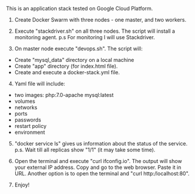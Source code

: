  This is an application stack tested on Google Cloud Platform‎.

1. Create Docker Swarm with three nodes - one master, and two workers. 

2. Execute "stackdriver.sh" on all three nodes. The script will install a monitoring agent. 
p.s For monitoring I will use  Stackdriver. 

3. On master node execute "devops.sh". The script will: 
- Create "mysql_data" directory on a local machine
- Create "app" directory (for index.html file).
- Create and execute a docker-stack.yml file. 

4. Yaml file will include: 
- two images: 
       php:7.0-apache
       mysql:latest
- volumes
- networks
- ports
- passwords
- restart policy
- environment 

5. "docker service ls" gives us information about the status of the service. 
p.s. Wait till all replicas show "1/1" (it may take some time).

6. Open the terminal and execute "curl ifconfig.io".  The output will show your external IP address. Copy and go to the web browser. Paste it in URL. Another option is to open the terminal and "curl http:/localhost:80".   

7.  Enjoy! 
